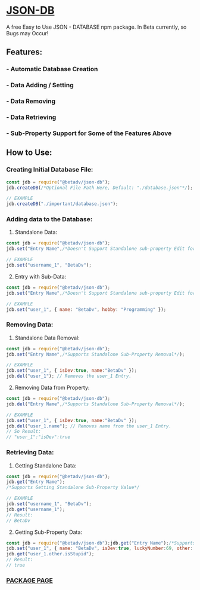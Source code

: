 # [JSON-DB](https://www.npmjs.com/package/@betadv/json-db)
A free Easy to Use JSON - DATABASE npm package.
In Beta currently, so Bugs may Occur!

## Features:
### - Automatic Database Creation
### - Data Adding / Setting
### - Data Removing
### - Data Retrieving
### - Sub-Property Support for Some of the Features Above

## How to Use:
### Creating Initial Database File:
```js
const jdb = require("@betadv/json-db");
jdb.createDB(/*Optional File Path Here, Default: "./database.json"*/);

// EXAMPLE
jdb.createDB("./important/database.json");
```

### Adding data to the Database:
1. Standalone Data:
```js
const jdb = require("@betadv/json-db");
jdb.set("Entry Name",/*Doesn't Support Standalone sub-property Edit for Now*/ "Entry Value");

// EXAMPLE
jdb.set("username_1", "BetaDv");
```

2. Entry with Sub-Data:
```js
const jdb = require("@betadv/json-db");
jdb.set("Entry Name",/*Doesn't Support Standalone sub-property Edit for Now*/ { Sub_Entry: "Sub Entry Value", "Sub_Entry_2": "Sub Entry 2 Value" });

// EXAMPLE
jdb.set("user_1", { name: "BetaDv", hobby: "Programming" });
```

### Removing Data:
1. Standalone Data Removal:
```js
const jdb = require("@betadv/json-db");
jdb.set("Entry Name",/*Supports Standalone Sub-Property Removal*/);

// EXAMPLE
jdb.set("user_1", { isDev:true, name:"BetaDv" });
jdb.del("user_1"); // Removes the user_1 Entry.
```
2. Removing Data from Property:
```js
const jdb = require("@betadv/json-db");
jdb.del("Entry Name",/*Supports Standalone Sub-Property Removal*/);

// EXAMPLE
jdb.set("user_1", { isDev:true, name:"BetaDv" });
jdb.del("user_1.name"); // Removes name from the user_1 Entry.
// So Result:
// "user_1":"isDev":true
```

### Retrieving Data:
1. Getting Standalone Data:
```js
const jdb = require("@betadv/json-db");
jdb.get("Entry Name");
/*Supports Getting Standalone Sub-Property Value*/

// EXAMPLE
jdb.set("username_1", "BetaDv");
jdb.get("username_1");
// Result:
// BetaDv
```
2. Getting Sub-Property Data:
```js
const jdb = require("@betadv/json-db");jdb.get("Entry Name");/*Supports Getting Standalone Sub-Property Value*/// EXAMPLE
jdb.set("user_1", { name: "BetaDv", isDev:true, luckyNumber:69, other: { isStupid:true } });
jdb.get("user_1.other.isStupid");
// Result:
// true
```

### [PACKAGE PAGE](https://www.npmjs.com/package/@betadv/json-db)
